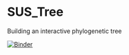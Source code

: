 # SUS_Tree
Building an interactive phylogenetic tree



[![Binder](https://mybinder.org/badge_logo.svg)](https://mybinder.org/v2/gh/NielInfante/SUS_Tree/master?urlpath=rstudio )

